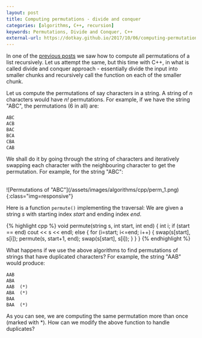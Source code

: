 ```yaml
---
layout: post
title: Computing permutations - divide and conquer
categories: [algorithms, C++, recursion]
keywords: Permutations, Divide and Conquer, C++
external-url: https://dotkay.github.io/2017/10/06/computing-permutations
---
```


In one of the [previous posts](https://dotkay.github.io/2017/09/21/permutations-of-a-list/) we saw how to compute all permutations of a list recursively. Let us attempt the same, but this time with C++, in what is called divide and conquer approach - essentially divide the input into smaller chunks and recursively call the function on each of the smaller chunk.

Let us compute the permutations of say characters in a string. A string of _n_ characters would have _n!_ permutations. For example, if we have the string "ABC", the permutations (6 in all) are:

```
ABC
ACB
BAC
BCA
CBA
CAB
```
We shall do it by going through the string of characters and iteratively swapping each character with the neighbouring character to get the permutation. For example, for the string "ABC":

<br>
![Permutations of "ABC"](/assets/images/algorithms/cpp/perm_1.png){:class="img=responsive"}

Here is a function `permute()` implementing the traversal: We are given a string _s_ with starting index _start_ and ending index _end_.

{% highlight cpp %}
void permute(string s, int start, int end) {
  int i;
  if (start == end)
    cout << s << endl;
  else {
    for (i=start; i<=end; i++) {
      swap(s[start], s[i]);
      permute(s, start+1, end);
      swap(s[start], s[i]);
    }
  }
}
{% endhighlight %}

What happens if we use the above algorithms to find permutations of strings that have duplicated characters? For example, the string "AAB" would produce:

```
AAB
ABA
AAB  (*)
ABA  (*)
BAA
BAA  (*)
```

As you can see, we are computing the same permutation more than once (marked with *). How can we modify the above function to handle duplicates?